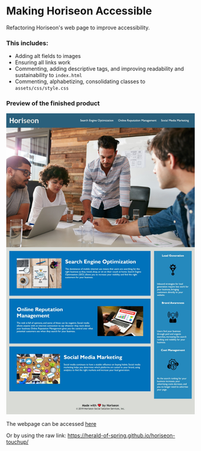 # Making Horiseon Accessible
Refactoring Horiseon's web page to improve accessibility.

### This includes:
- Adding alt fields to images
- Ensuring all links work
- Commenting, adding descriptive tags, and improving readability and sustainability to `index.html`
- Commenting, alphabetizing, consolidating classes to `assets/css/style.css`

### Preview of the finished product
![Horiseon](./images/Horiseon-web.jpeg?raw=true "Horiseon Home Page")

The webpage can be accessed [here](https://herald-of-spring.github.io/horiseon-touchup/)

Or by using the raw link: https://herald-of-spring.github.io/horiseon-touchup/